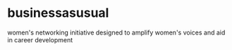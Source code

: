 # businessasusual
women's networking initiative designed to amplify women's voices and aid in career development  
